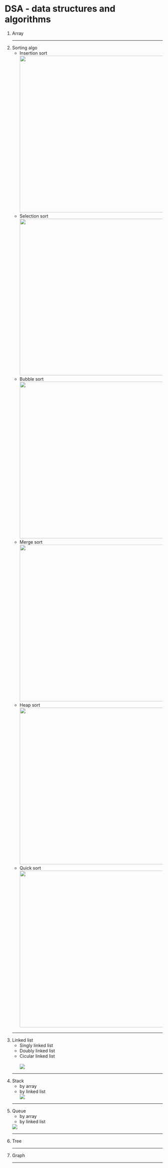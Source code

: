 # DSA - data structures and algorithms
<ol>
  <li>Array</li>
  <hr/>
  <li>Sorting algo
  <ul>
    <li>Insertion sort <br> <img src="https://i.pinimg.com/originals/92/b0/34/92b034385c440e08bc8551c97df0a2e3.gif" height=500px widht=550px> </li>
    <li>Selection sort <br> <img src="https://www.doabledanny.com/static/1f66c277a7a820e3492149c6e499bdb1/2.gif" height=500px width=650px> </li>
    <li>Bubble sort <br> <img src="https://content.codecademy.com/courses/sorting/BubbleSort.gif" height=500px width=650px> </li>
    <li>Merge sort <br> <img src="https://user-images.githubusercontent.com/45442173/70378525-0bfc4d00-1900-11ea-89e3-993d955394af.gif" height=500px widht=650px></li>
    <li>Heap sort <br> <img src="https://res.cloudinary.com/practicaldev/image/fetch/s--juojkFU_--/c_limit%2Cf_auto%2Cfl_progressive%2Cq_66%2Cw_880/https://dev-to-uploads.s3.amazonaws.com/uploads/articles/n6bxwph6auhpuis9ldsb.gif" height=500px width=650px> </li>
    <li>Quick sort <br> <img src="https://content.codecademy.com/courses/sorting/swap.gif" height=500px width=650px> </li>
  </ul>
   <hr/>
  </li>
  <li>Linked list
    <ul>
      <li>Singly linked list </li>
      <li>Doubly linked list </li>
      <li>Cicular linked list </li>
      <br/>
      <img src="https://i1.faceprep.in/Companies-1/types-of-linked-list.png"/>
    </ul>
  </li>
  <hr/>
  <li>Stack
  <ul>
    <li>by array</li>
    <li>by linked list</li>
    <img src="https://us13579.github.io/images/stack.gif">
  </ul>
  </li>
<hr/>
  <li>Queue
  <ul>
    <li>by array</li>
    <li>by linked list</li>
  </ul>
    <img src="https://images.ctfassets.net/n9ktizb80e1a/6FJgRmnaa4aPhL7vn8TGd4/9bd02c6c3d5337d42a7f933b5740006f/queue.gif">
  </li>
<hr/>
  <li>Tree</li>
  <hr/>
  <li>Graph</li>
<hr/>
</ol>
